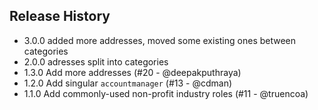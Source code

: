 ## Release History

- 3.0.0 added more addresses, moved some existing ones between categories
- 2.0.0 adresses split into categories
- 1.3.0 Add more addresses (#20 - @deepakputhraya)
- 1.2.0 Add singular `accountmanager` (#13 - @cdman)
- 1.1.0 Add commonly-used non-profit industry roles (#11 - @truencoa)
